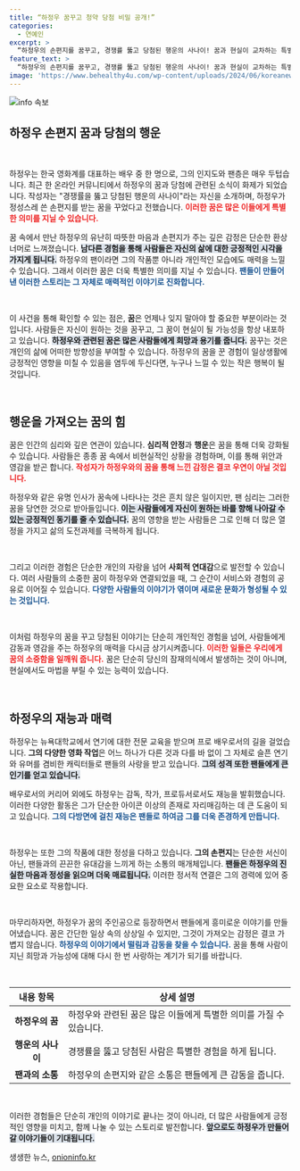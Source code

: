 ```yaml
---
title: “하정우 꿈꾸고 청약 당첨 비밀 공개!”
categories:
  - 연예인
excerpt: >
  “하정우의 손편지를 꿈꾸고, 경쟁률 뚫고 당첨된 행운의 사나이! 꿈과 현실이 교차하는 특별한 순간을 담은 이야기, 궁금하다면 클릭하세요!”
feature_text: >
  “하정우의 손편지를 꿈꾸고, 경쟁률 뚫고 당첨된 행운의 사나이! 꿈과 현실이 교차하는 특별한 순간을 담은 이야기, 궁금하다면 클릭하세요!”
image: 'https://www.behealthy4u.com/wp-content/uploads/2024/06/koreanews.jpg'
---
```


<p><img src="https://www.behealthy4u.com/wp-content/uploads/2024/06/koreanews.jpg" alt="info 속보" /></p>

<h2 data-ke-size="size26">하정우 손편지 꿈과 당첨의 행운</h2>

<p data-ke-size="size16">&nbsp;</p>

<p>하정우는 한국 영화계를 대표하는 배우 중 한 명으로, 그의 인지도와 팬층은 매우 두텁습니다. 최근 한 온라인 커뮤니티에서 하정우의 꿈과 당첨에 관련된 소식이 화제가 되었습니다. 작성자는 "경쟁률을 뚫고 당첨된 행운의 사나이"라는 자신을 소개하며, 하정우가 정성스레 쓴 손편지를 받는 꿈을 꾸었다고 전했습니다. <b><span style="color: #ee2323;">이러한 꿈은 많은 이들에게 특별한 의미를 지닐 수 있습니다.</span></b> </p>

<p>꿈 속에서 만난 하정우의 유난히 따뜻한 마음과 손편지가 주는 깊은 감정은 단순한 환상 너머로 느껴졌습니다. <b><span style="background-color: #21538527;">남다른 경험을 통해 사람들은 자신의 삶에 대한 긍정적인 시각을 가지게 됩니다.</span></b> 하정우의 팬이라면 그의 작품뿐 아니라 개인적인 모습에도 매력을 느낄 수 있습니다. 그래서 이러한 꿈은 더욱 특별한 의미를 지닐 수 있습니다. <b><span style="color: #1a5490;">팬들이 만들어낸 이러한 스토리는 그 자체로 매력적인 이야기로 진화합니다.</span></b></p>

<p data-ke-size="size16">&nbsp;</p>

<p>이 사건을 통해 확인할 수 있는 점은, <b>꿈</b>은 언제나 잊지 말아야 할 중요한 부분이라는 것입니다. 사람들은 자신이 원하는 것을 꿈꾸고, 그 꿈이 현실이 될 가능성을 항상 내포하고 있습니다. <b><span style="background-color: #21538527;">하정우와 관련된 꿈은 많은 사람들에게 희망과 용기를 줍니다.</span></b> 꿈꾸는 것은 개인의 삶에 어떠한 방향성을 부여할 수 있습니다. 하정우의 꿈을 꾼 경험이 일상생활에 긍정적인 영향을 미칠 수 있음을 염두에 두신다면, 누구나 느낄 수 있는 작은 행복이 될 것입니다. </p>

<p data-ke-size="size16">&nbsp;</p>

<h2 data-ke-size="size26">행운을 가져오는 꿈의 힘</h2>

<p>꿈은 인간의 심리와 깊은 연관이 있습니다. <b>심리적 안정</b>과 <b>행운</b>은 꿈을 통해 더욱 강화될 수 있습니다. 사람들은 종종 꿈 속에서 비현실적인 상황을 경험하며, 이를 통해 위안과 영감을 받곤 합니다. <b><span style="color: #ee2323;">작성자가 하정우와의 꿈을 통해 느낀 감정은 결코 우연이 아닐 것입니다.</span></b></p>

<p>하정우와 같은 유명 인사가 꿈속에 나타나는 것은 흔치 않은 일이지만, 팬 심리는 그러한 꿈을 당연한 것으로 받아들입니다. <b><span style="background-color: #21538527;">이는 사람들에게 자신이 원하는 바를 향해 나아갈 수 있는 긍정적인 동기를 줄 수 있습니다.</span></b> 꿈의 영향을 받는 사람들은 그로 인해 더 많은 열정을 가지고 삶의 도전과제를 극복하게 됩니다. </p>

<p data-ke-size="size16">&nbsp;</p>

<p>그리고 이러한 경험은 단순한 개인의 자랑을 넘어 <b>사회적 연대감</b>으로 발전할 수 있습니다. 여러 사람들의 소중한 꿈이 하정우와 연결되었을 때, 그 순간이 서비스와 경험의 공유로 이어질 수 있습니다. <b><span style="color: #1a5490;">다양한 사람들의 이야기가 엮이며 새로운 문화가 형성될 수 있는 것입니다.</span></b></p>

<p data-ke-size="size16">&nbsp;</p>

<p>이처럼 하정우의 꿈을 꾸고 당첨된 이야기는 단순히 개인적인 경험을 넘어, 사람들에게 감동과 영감을 주는 하정우의 매력을 다시금 상기시켜줍니다. <b><span style="color: #ee2323;">이러한 일들은 우리에게 꿈의 소중함을 일깨워 줍니다.</span></b> 꿈은 단순히  당신의 잠재의식에서 발생하는 것이 아니며, 현실에서도 마법을 부릴 수 있는 능력이 있습니다. </p>

<p data-ke-size="size16">&nbsp;</p>

<h2 data-ke-size="size26">하정우의 재능과 매력</h2>

<p>하정우는 뉴욕대학교에서 연기에 대한 전문 교육을 받으며 프로 배우로서의 길을 걸었습니다. <b>그의 다양한 영화 작업</b>은 어느 하나가 다른 것과 다를 바 없이 그 자체로 슬픈 연기와 유머를 겸비한 캐릭터들로 팬들의 사랑을 받고 있습니다. <b><span style="background-color: #21538527;">그의 성격 또한 팬들에게 큰 인기를 얻고 있습니다.</span></b> </p>

<p>배우로서의 커리어 외에도 하정우는 감독, 작가, 프로듀서로서도 재능을 발휘했습니다. 이러한 다양한 활동은 그가 단순한 아이콘 이상의 존재로 자리매김하는 데 큰 도움이 되고 있습니다. <b><span style="color: #1a5490;">그의 다방면에 걸친 재능은 팬들로 하여금 그를 더욱 존경하게 만듭니다.</span></b></p>

<p data-ke-size="size16">&nbsp;</p>

<p>하정우는 또한 그의 작품에 대한 정성을 다하고 있습니다. <b>그의 손편지</b>는 단순한 서신이 아닌, 팬들과의 끈끈한 유대감을 느끼게 하는 소통의 매개체입니다. <b><span style="background-color: #21538527;">팬들은 하정우의 진실한 마음과 정성을 읽으며 더욱 매료됩니다.</span></b> 이러한 정서적 연결은 그의 경력에 있어 중요한 요소로 작용합니다. </p>

<p data-ke-size="size16">&nbsp;</p>

<p>마무리하자면, 하정우가 꿈의 주인공으로 등장하면서 팬들에게 흥미로운 이야기를 만들어냈습니다. 꿈은 간단한 일상 속의 상상일 수 있지만, 그것이 가져오는 감정은 결코 가볍지 않습니다. <b><span style="color: #1a5490;">하정우의 이야기에서 떨림과 감동을 찾을 수 있습니다.</span></b> 꿈을 통해 사람이 지닌 희망과 가능성에 대해 다시 한 번 사랑하는 계기가 되기를 바랍니다. </p>

<p data-ke-size="size16">&nbsp;</p>

<table style="width: 100%;">
  <thead>
    <tr>
      <th style="text-align: center;">내용 항목</th>
      <th style="text-align: center;">상세 설명</th>
    </tr>
  </thead>
  <tbody>
    <tr>
      <td style="text-align: center; height: 17px;"><b>하정우의 꿈</b></td>
      <td>하정우와 관련된 꿈은 많은 이들에게 특별한 의미를 가질 수 있습니다.</td>
    </tr>
    <tr>
      <td style="text-align: center; height: 17px;"><b>행운의 사나이</b></td>
      <td>경쟁률을 뚫고 당첨된 사람은 특별한 경험을 하게 됩니다.</td>
    </tr>
    <tr>
      <td style="text-align: center; height: 17px;"><b>팬과의 소통</b></td>
      <td>하정우의 손편지와 같은 소통은 팬들에게 큰 감동을 줍니다.</td>
    </tr>
  </tbody>
</table>

<p data-ke-size="size16">&nbsp;</p>

<p>이러한 경험들은 단순히 개인의 이야기로 끝나는 것이 아니라, 더 많은 사람들에게 긍정적인 영향을 미치고, 함께 나눌 수 있는 스토리로 발전합니다. <b><span style="background-color: #21538527;">앞으로도 하정우가 만들어갈 이야기들이 기대됩니다.</span></b></p>
생생한 뉴스, <a href="https://onioninfo.kr" rel="dofollow">onioninfo.kr</a>


